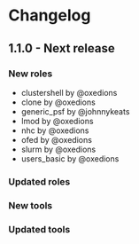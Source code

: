 # Changelog

## 1.1.0 - Next release

### New roles

  - clustershell by @oxedions
  - clone by @oxedions
  - generic_psf by @johnnykeats
  - lmod by @oxedions
  - nhc by @oxedions
  - ofed by @oxedions
  - slurm by @oxedions
  - users_basic by @oxedions

### Updated roles

### New tools

### Updated tools
